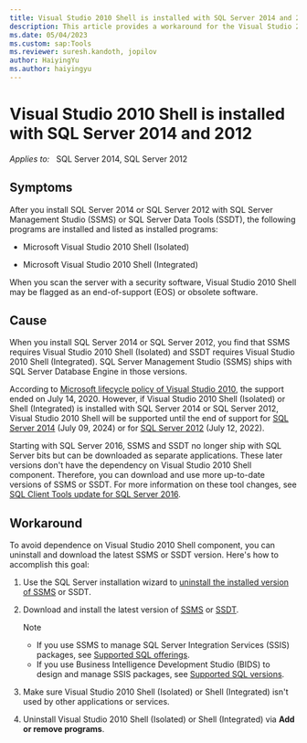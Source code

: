```yaml
---
title: Visual Studio 2010 Shell is installed with SQL Server 2014 and 2012 
description: This article provides a workaround for the Visual Studio 2010 Shell end-of-support warning that occurs when you scan the server with a security software.
ms.date: 05/04/2023
ms.custom: sap:Tools
ms.reviewer: suresh.kandoth, jopilov
author: HaiyingYu
ms.author: haiyingyu
---
```


# Visual Studio 2010 Shell is installed with SQL Server 2014 and 2012

_Applies to:_ &nbsp; SQL Server 2014, SQL Server 2012

## Symptoms

After you install SQL Server 2014 or SQL Server 2012 with SQL Server Management Studio (SSMS) or SQL Server Data Tools (SSDT), the following programs are installed and listed as installed programs:

- Microsoft Visual Studio 2010 Shell (Isolated)

- Microsoft Visual Studio 2010 Shell (Integrated)

When you scan the server with a security software, Visual Studio 2010 Shell may be flagged as an end-of-support (EOS) or obsolete software.

## Cause

When you install SQL Server 2014 or SQL Server 2012, you find that SSMS requires Visual Studio 2010 Shell (Isolated) and SSDT requires Visual Studio 2010 Shell (Integrated). SQL Server Management Studio (SSMS) ships with SQL Server Database Engine in those versions.

According to [Microsoft lifecycle policy of Visual Studio 2010](/lifecycle/products/visual-studio-2010), the support ended on July 14, 2020. However, if Visual Studio 2010 Shell (Isolated) or Shell (Integrated) is installed with SQL Server 2014 or SQL Server 2012, Visual Studio 2010 Shell will be supported until the end of support for [SQL Server 2014](/lifecycle/products/sql-server-2014) (July 09, 2024) or for [SQL Server 2012](/lifecycle/products/microsoft-sql-server-2012) (July 12, 2022).

Starting with SQL Server 2016, SSMS and SSDT no longer ship with SQL Server bits but can be downloaded as separate applications. These later versions don't have the dependency on Visual Studio 2010 Shell component. Therefore, you can download and use more up-to-date versions of SSMS or SSDT. For more information on these tool changes, see [SQL Client Tools update for SQL Server 2016](https://cloudblogs.microsoft.com/sqlserver/2016/03/25/sql-client-tools-update-for-sql-server-2016/).

## Workaround

To avoid dependence on Visual Studio 2010 Shell component, you can uninstall and download the latest SSMS or SSDT version. Here's how to accomplish this goal:

1. Use the SQL Server installation wizard to [uninstall the installed version of SSMS](../ssms/uninstall-management-studio.md) or SSDT.

1. Download and install the latest version of [SSMS](/sql/ssms/download-sql-server-management-studio-ssms) or [SSDT](/sql/ssdt/download-sql-server-data-tools-ssdt).

    > [!NOTE]
    >
    > - If you use SSMS to manage SQL Server Integration Services (SSIS) packages, see [Supported SQL offerings](/sql/ssms/download-sql-server-management-studio-ssms#supported-sql-offerings).
    > - If you use Business Intelligence Development Studio (BIDS) to design and manage SSIS packages, see [Supported SQL versions](/sql/ssdt/download-sql-server-data-tools-ssdt#supported-sql-versions).

1. Make sure Visual Studio 2010 Shell (Isolated) or Shell (Integrated) isn't used by other applications or services.

1. Uninstall Visual Studio 2010 Shell (Isolated) or Shell (Integrated) via **Add or remove programs**.
